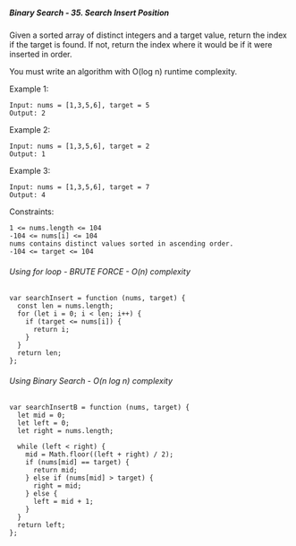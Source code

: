 ##### Binary Search - 35. Search Insert Position

Given a sorted array of distinct integers and a target value, return the index if the target is found. If not, return the index where it would be if it were inserted in order.

You must write an algorithm with O(log n) runtime complexity.

Example 1:

```
Input: nums = [1,3,5,6], target = 5
Output: 2
```

Example 2:

```
Input: nums = [1,3,5,6], target = 2
Output: 1
```

Example 3:

```
Input: nums = [1,3,5,6], target = 7
Output: 4
```

Constraints:

```
1 <= nums.length <= 104
-104 <= nums[i] <= 104
nums contains distinct values sorted in ascending order.
-104 <= target <= 104
```

###### Using for loop - BRUTE FORCE - O(n) complexity

```
var searchInsert = function (nums, target) {
  const len = nums.length;
  for (let i = 0; i < len; i++) {
    if (target <= nums[i]) {
      return i;
    }
  }
  return len;
};
```

###### Using Binary Search - O(n log n) complexity

```
var searchInsertB = function (nums, target) {
  let mid = 0;
  let left = 0;
  let right = nums.length;

  while (left < right) {
    mid = Math.floor((left + right) / 2);
    if (nums[mid] == target) {
      return mid;
    } else if (nums[mid] > target) {
      right = mid;
    } else {
      left = mid + 1;
    }
  }
  return left;
};
```
